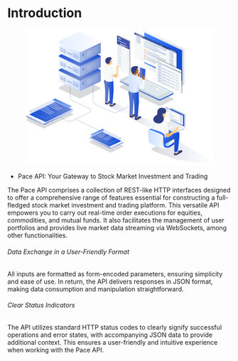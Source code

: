 # Introduction

<figure markdown>

  ![Image title](image/illustration.png)

</figure>


- Pace API: Your Gateway to Stock Market Investment and Trading

The Pace API comprises a collection of REST-like HTTP interfaces designed to offer a comprehensive range of features essential for constructing a full-fledged stock market investment and trading platform. This versatile API empowers you to carry out real-time order executions for equities, commodities, and mutual funds. It also facilitates the management of user portfolios and provides live market data streaming via WebSockets, among other functionalities.

###### Data Exchange in a User-Friendly Format

All inputs are formatted as form-encoded parameters, ensuring simplicity and ease of use. In return, the API delivers responses in JSON format, making data consumption and manipulation straightforward.

###### Clear Status Indicators

The API utilizes standard HTTP status codes to clearly signify successful operations and error states, with accompanying JSON data to provide additional context. This ensures a user-friendly and intuitive experience when working with the Pace API.

